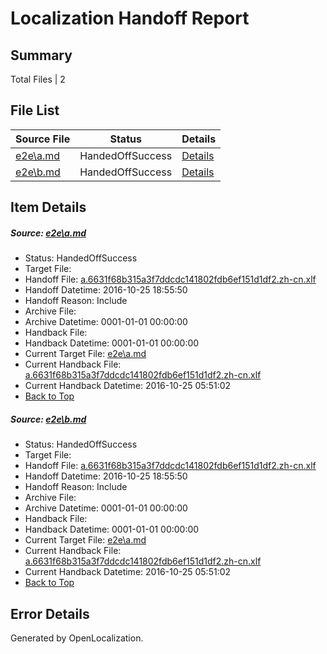 # <a name='report-top'></a> Localization Handoff Report

## Summary
 Total Files | 2

## File List
 Source File | Status | Details 
 ----------- | ------ | ------- 
 [e2e\a.md](https://github.com/OpenLocalizationTestOrg/ol-test0/blob/dcb8865e235a542f0df7bb304f10473257c4d61e/e2e/a.md) | HandedOffSuccess | [Details](#bd73535c1078ead855145fd44163c8261ce3442b1)
 [e2e\b.md](https://github.com/OpenLocalizationTestOrg/ol-test0/blob/dcb8865e235a542f0df7bb304f10473257c4d61e/e2e/b.md) | HandedOffSuccess | [Details](#bd73535c1078ead855145fd44163c8261ce3442b2)

## Item Details
##### <a name='bd73535c1078ead855145fd44163c8261ce3442b1'></a> Source: [e2e\a.md](https://github.com/OpenLocalizationTestOrg/ol-test0/blob/dcb8865e235a542f0df7bb304f10473257c4d61e/e2e/a.md)
* Status: HandedOffSuccess
* Target File: 
* Handoff File: [a.6631f68b315a3f7ddcdc141802fdb6ef151d1df2.zh-cn.xlf](https://github.com/OpenLocalizationTestOrg/ol-test0-handoff/blob/3cfa9b2980c279acf3afa3eb8e201d482fea634e/ol-handoff/OpenLocalizationTestOrg/ol-test0-zhcn/shujia/ht/a.6631f68b315a3f7ddcdc141802fdb6ef151d1df2.zh-cn.xlf)
* Handoff Datetime: 2016-10-25 18:55:50
* Handoff Reason: Include
* Archive File: 
* Archive Datetime: 0001-01-01 00:00:00
* Handback File: 
* Handback Datetime: 0001-01-01 00:00:00
* Current Target File: [e2e\a.md](https://github.com/OpenLocalizationTestOrg/ol-test0-zhcn/blob/48becc47ac5a16c33adf569216df1fc28d72cc32/e2e/a.md)
* Current Handback File: [a.6631f68b315a3f7ddcdc141802fdb6ef151d1df2.zh-cn.xlf](https://github.com/OpenLocalizationTestOrg/ol-test0-handback/blob/bccd4685c9d9102b309701634fbfdb4ebd854782/ol-handback/OpenLocalizationTestOrg/ol-test0-zhcn/shujia/ht/a.6631f68b315a3f7ddcdc141802fdb6ef151d1df2.zh-cn.xlf)
* Current Handback Datetime: 2016-10-25 05:51:02
* [Back to Top](#report-top)

##### <a name='bd73535c1078ead855145fd44163c8261ce3442b2'></a> Source: [e2e\b.md](https://github.com/OpenLocalizationTestOrg/ol-test0/blob/dcb8865e235a542f0df7bb304f10473257c4d61e/e2e/b.md)
* Status: HandedOffSuccess
* Target File: 
* Handoff File: [a.6631f68b315a3f7ddcdc141802fdb6ef151d1df2.zh-cn.xlf](https://github.com/OpenLocalizationTestOrg/ol-test0-handoff/blob/3cfa9b2980c279acf3afa3eb8e201d482fea634e/ol-handoff/OpenLocalizationTestOrg/ol-test0-zhcn/shujia/ht/a.6631f68b315a3f7ddcdc141802fdb6ef151d1df2.zh-cn.xlf)
* Handoff Datetime: 2016-10-25 18:55:50
* Handoff Reason: Include
* Archive File: 
* Archive Datetime: 0001-01-01 00:00:00
* Handback File: 
* Handback Datetime: 0001-01-01 00:00:00
* Current Target File: [e2e\a.md](https://github.com/OpenLocalizationTestOrg/ol-test0-zhcn/blob/48becc47ac5a16c33adf569216df1fc28d72cc32/e2e/a.md)
* Current Handback File: [a.6631f68b315a3f7ddcdc141802fdb6ef151d1df2.zh-cn.xlf](https://github.com/OpenLocalizationTestOrg/ol-test0-handback/blob/bccd4685c9d9102b309701634fbfdb4ebd854782/ol-handback/OpenLocalizationTestOrg/ol-test0-zhcn/shujia/ht/a.6631f68b315a3f7ddcdc141802fdb6ef151d1df2.zh-cn.xlf)
* Current Handback Datetime: 2016-10-25 05:51:02
* [Back to Top](#report-top)


## Error Details

Generated by OpenLocalization.
